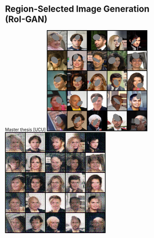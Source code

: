# Region-Selected Image Generation (RoI-GAN)
Master thesis [UCU]
![Images with masks](model/images/images_masked.png)
![Reconstructed from masks](model/images/reconstructed.png)